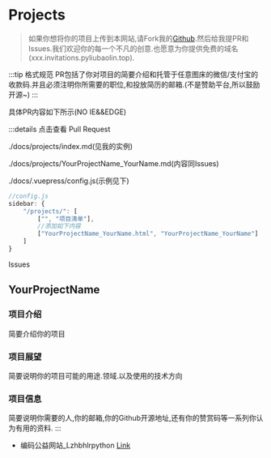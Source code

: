 # Projects

>如果你想将你的项目上传到本网站,请Fork我的[Github](https://github.com/lzhbhlrPython/PublicWelfare-Projects).然后给我提PR和Issues.我们欢迎你的每一个不凡的创意.也愿意为你提供免费的域名(xxx.invitations.pyliubaolin.top).

:::tip 格式规范
PR包括了你对项目的简要介绍和托管于任意图床的微信/支付宝的收款码.并且必须注明你所需要的职位,和投放简历的邮箱.(不是赞助平台,所以鼓励开源~)
:::

具体PR内容如下所示(NO IE&&EDGE)

:::details 点击查看
Pull Request

./docs/projects/index.md(见我的实例)

./docs/projects/YourProjectName_YourName.md(内容同Issues)

./docs/.vuepress/config.js(示例见下)

```javascript
//config.js
sidebar: {
    "/projects/": [
        ["", "项目清单"],
        //添加如下内容
        ["YourProjectName_YourName.html", "YourProjectName_YourName"]
    ]
}
```
Issues

## YourProjectName

### 项目介绍

简要介绍你的项目

### 项目展望

简要说明你的项目可能的用途.领域.以及使用的技术方向

### 项目信息

简要说明你需要的人,你的邮箱,你的Github开源地址,还有你的赞赏码等一系列你认为有用的资料.
:::

- 编码公益网站_Lzhbhlrpython [Link](PublicWelfare_lzhbhlrpython.md)